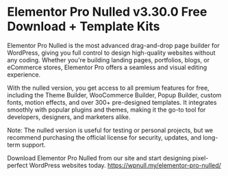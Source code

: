 # Elementor Pro Nulled v3.30.0 Free Download + Template Kits
Elementor Pro Nulled is the most advanced drag-and-drop page builder for WordPress, giving you full control to design high-quality websites without any coding. Whether you're building landing pages, portfolios, blogs, or eCommerce stores, Elementor Pro offers a seamless and visual editing experience.

With the nulled version, you get access to all premium features for free, including the Theme Builder, WooCommerce Builder, Popup Builder, custom fonts, motion effects, and over 300+ pre-designed templates. It integrates smoothly with popular plugins and themes, making it the go-to tool for developers, designers, and marketers alike.

Note: The nulled version is useful for testing or personal projects, but we recommend purchasing the official license for security, updates, and long-term support.

Download Elementor Pro Nulled from our site and start designing pixel-perfect WordPress websites today. https://wpnull.my/elementor-pro-nulled/

